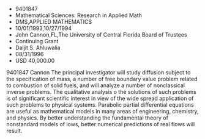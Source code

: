 
* 9401847
* Mathematical Sciences: Research in Applied Math
* DMS,APPLIED MATHEMATICS
* 10/01/1993,10/27/1994
* John Cannon,FL,The University of Central Florida Board of Trustees
* Continuing Grant
* Daljit S. Ahluwalia
* 08/31/1996
* USD 40,000.00

9401847 Cannon The principal investigator will study diffusion subject to the
specification of mass, a number of free boundary value problem related to
combustion of solid fuels, and will analyze a number of nonclassical inverse
problems. The qualitative analysis o the solutions of such problems is of
significant scientific interest in view of the wide spread application of such
problems to physical systems. Parabolic partial differential equations are
useful as mathematical models in many areas of engineering, chemistry, and
physics. By better understanding the fundamental theory of nonstandard models of
lows, better numerical predictions of real flows will result.
